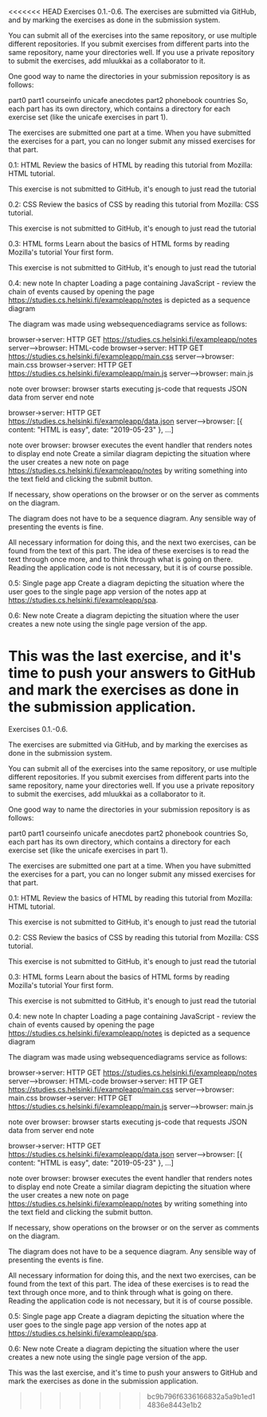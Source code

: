 <<<<<<< HEAD
Exercises 0.1.-0.6.
The exercises are submitted via GitHub, and by marking the exercises as done in the submission system.

You can submit all of the exercises into the same repository, or use multiple different repositories. If you submit exercises from different parts into the same repository, name your directories well. If you use a private repository to submit the exercises, add mluukkai as a collaborator to it.

One good way to name the directories in your submission repository is as follows:

part0
part1
courseinfo
unicafe
anecdotes
part2
phonebook
countries
So, each part has its own directory, which contains a directory for each exercise set (like the unicafe exercises in part 1).

The exercises are submitted one part at a time. When you have submitted the exercises for a part, you can no longer submit any missed exercises for that part.

0.1: HTML
Review the basics of HTML by reading this tutorial from Mozilla: HTML tutorial.

This exercise is not submitted to GitHub, it's enough to just read the tutorial

0.2: CSS
Review the basics of CSS by reading this tutorial from Mozilla: CSS tutorial.

This exercise is not submitted to GitHub, it's enough to just read the tutorial

0.3: HTML forms
Learn about the basics of HTML forms by reading Mozilla's tutorial Your first form.

This exercise is not submitted to GitHub, it's enough to just read the tutorial

0.4: new note
In chapter Loading a page containing JavaScript - review the chain of events caused by opening the page https://studies.cs.helsinki.fi/exampleapp/notes is depicted as a sequence diagram

The diagram was made using websequencediagrams service as follows:

browser->server: HTTP GET https://studies.cs.helsinki.fi/exampleapp/notes
server-->browser: HTML-code
browser->server: HTTP GET https://studies.cs.helsinki.fi/exampleapp/main.css
server-->browser: main.css
browser->server: HTTP GET https://studies.cs.helsinki.fi/exampleapp/main.js
server-->browser: main.js

note over browser:
browser starts executing js-code
that requests JSON data from server
end note

browser->server: HTTP GET https://studies.cs.helsinki.fi/exampleapp/data.json
server-->browser: [{ content: "HTML is easy", date: "2019-05-23" }, ...]

note over browser:
browser executes the event handler
that renders notes to display
end note
Create a similar diagram depicting the situation where the user creates a new note on page https://studies.cs.helsinki.fi/exampleapp/notes by writing something into the text field and clicking the submit button.

If necessary, show operations on the browser or on the server as comments on the diagram.

The diagram does not have to be a sequence diagram. Any sensible way of presenting the events is fine.

All necessary information for doing this, and the next two exercises, can be found from the text of this part. The idea of these exercises is to read the text through once more, and to think through what is going on there. Reading the application code is not necessary, but it is of course possible.

0.5: Single page app
Create a diagram depicting the situation where the user goes to the single page app version of the notes app at https://studies.cs.helsinki.fi/exampleapp/spa.

0.6: New note
Create a diagram depicting the situation where the user creates a new note using the single page version of the app.

This was the last exercise, and it's time to push your answers to GitHub and mark the exercises as done in the submission application.
=======
Exercises 0.1.-0.6.

The exercises are submitted via GitHub, and by marking the exercises as done in the submission system.

You can submit all of the exercises into the same repository, or use multiple different repositories. If you submit exercises from different parts into the same repository, name your directories well. If you use a private repository to submit the exercises, add mluukkai as a collaborator to it.

One good way to name the directories in your submission repository is as follows:

part0
part1
  courseinfo
  unicafe
  anecdotes
part2
  phonebook
  countries
So, each part has its own directory, which contains a directory for each exercise set (like the unicafe exercises in part 1).

The exercises are submitted one part at a time. When you have submitted the exercises for a part, you can no longer submit any missed exercises for that part.

0.1: HTML
Review the basics of HTML by reading this tutorial from Mozilla: HTML tutorial.

This exercise is not submitted to GitHub, it's enough to just read the tutorial

0.2: CSS
Review the basics of CSS by reading this tutorial from Mozilla: CSS tutorial.

This exercise is not submitted to GitHub, it's enough to just read the tutorial

0.3: HTML forms
Learn about the basics of HTML forms by reading Mozilla's tutorial Your first form.

This exercise is not submitted to GitHub, it's enough to just read the tutorial

0.4: new note
In chapter Loading a page containing JavaScript - review the chain of events caused by opening the page https://studies.cs.helsinki.fi/exampleapp/notes is depicted as a sequence diagram

The diagram was made using websequencediagrams service as follows:

browser->server: HTTP GET https://studies.cs.helsinki.fi/exampleapp/notes
server-->browser: HTML-code
browser->server: HTTP GET https://studies.cs.helsinki.fi/exampleapp/main.css
server-->browser: main.css
browser->server: HTTP GET https://studies.cs.helsinki.fi/exampleapp/main.js
server-->browser: main.js

note over browser:
browser starts executing js-code
that requests JSON data from server 
end note

browser->server: HTTP GET https://studies.cs.helsinki.fi/exampleapp/data.json
server-->browser: [{ content: "HTML is easy", date: "2019-05-23" }, ...]

note over browser:
browser executes the event handler
that renders notes to display
end note
Create a similar diagram depicting the situation where the user creates a new note on page https://studies.cs.helsinki.fi/exampleapp/notes by writing something into the text field and clicking the submit button.

If necessary, show operations on the browser or on the server as comments on the diagram.

The diagram does not have to be a sequence diagram. Any sensible way of presenting the events is fine.

All necessary information for doing this, and the next two exercises, can be found from the text of this part. The idea of these exercises is to read the text through once more, and to think through what is going on there. Reading the application code is not necessary, but it is of course possible.

0.5: Single page app
Create a diagram depicting the situation where the user goes to the single page app version of the notes app at https://studies.cs.helsinki.fi/exampleapp/spa.

0.6: New note
Create a diagram depicting the situation where the user creates a new note using the single page version of the app.

This was the last exercise, and it's time to push your answers to GitHub and mark the exercises as done in the submission application.
>>>>>>> bc9b796f6336166832a5a9b1ed14836e8443e1b2
